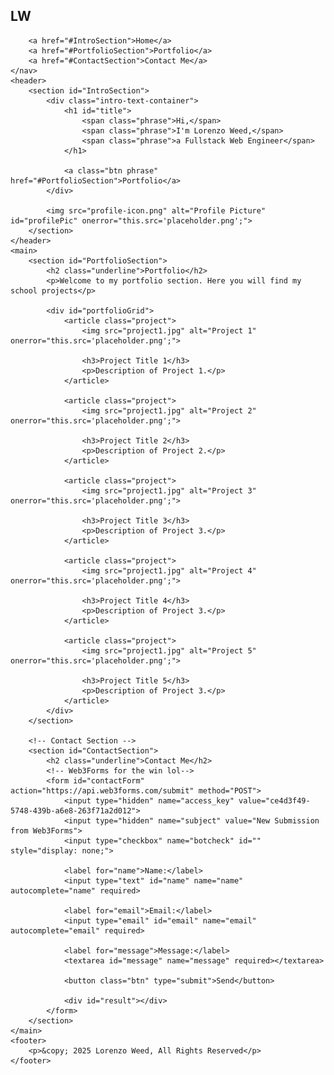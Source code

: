 <!DOCTYPE html>
<html lang="en">
<head>
    <meta charset="UTF-8">
    <meta name="viewport" content="width=device-width, initial-scale=1.0">
    <title>My Portfolio</title>
    <link rel="stylesheet" href="styles.css">
    <link rel="preconnect" href="https://fonts.googleapis.com">
    <link rel="preconnect" href="https://fonts.gstatic.com" crossorigin>
    <link href="https://fonts.googleapis.com/css2?family=Roboto:ital,wght@0,100..900;1,100..900&display=swap" rel="stylesheet">
    <script src="script.js" defer></script>
</head>
<body>
    <nav id="navbar" class="transparent">
        <!--<img src="logo.png" alt="Logo" id="logo"> for when I make a logo -->
        <div id="logo">
            <h2>LW</h2>
        </div>

        <a href="#IntroSection">Home</a>
        <a href="#PortfolioSection">Portfolio</a>
        <a href="#ContactSection">Contact Me</a>
    </nav>
    <header>
        <section id="IntroSection">
            <div class="intro-text-container">
                <h1 id="title">
                    <span class="phrase">Hi,</span>
                    <span class="phrase">I'm Lorenzo Weed,</span>
                    <span class="phrase">a Fullstack Web Engineer</span>
                </h1>

                <a class="btn phrase" href="#PortfolioSection">Portfolio</a>
            </div>

            <img src="profile-icon.png" alt="Profile Picture" id="profilePic" onerror="this.src='placeholder.png';">
        </section>
    </header>
    <main>
        <section id="PortfolioSection">
            <h2 class="underline">Portfolio</h2>
            <p>Welcome to my portfolio section. Here you will find my school projects</p>

            <div id="portfolioGrid">
                <article class="project">
                    <img src="project1.jpg" alt="Project 1" onerror="this.src='placeholder.png';">

                    <h3>Project Title 1</h3>
                    <p>Description of Project 1.</p>
                </article>

                <article class="project">
                    <img src="project1.jpg" alt="Project 2" onerror="this.src='placeholder.png';">

                    <h3>Project Title 2</h3>
                    <p>Description of Project 2.</p>
                </article>

                <article class="project">
                    <img src="project1.jpg" alt="Project 3" onerror="this.src='placeholder.png';">

                    <h3>Project Title 3</h3>
                    <p>Description of Project 3.</p>
                </article>

                <article class="project">
                    <img src="project1.jpg" alt="Project 4" onerror="this.src='placeholder.png';">

                    <h3>Project Title 4</h3>
                    <p>Description of Project 3.</p>
                </article>

                <article class="project">
                    <img src="project1.jpg" alt="Project 5" onerror="this.src='placeholder.png';">

                    <h3>Project Title 5</h3>
                    <p>Description of Project 3.</p>
                </article>
            </div>
        </section>

        <!-- Contact Section -->
        <section id="ContactSection">
            <h2 class="underline">Contact Me</h2>
            <!-- Web3Forms for the win lol-->
            <form id="contactForm" action="https://api.web3forms.com/submit" method="POST">
                <input type="hidden" name="access_key" value="ce4d3f49-5748-439b-a6e8-263f71a2d012">
                <input type="hidden" name="subject" value="New Submission from Web3Forms">
                <input type="checkbox" name="botcheck" id="" style="display: none;">

                <label for="name">Name:</label>
                <input type="text" id="name" name="name" autocomplete="name" required>

                <label for="email">Email:</label>
                <input type="email" id="email" name="email" autocomplete="email" required>

                <label for="message">Message:</label>
                <textarea id="message" name="message" required></textarea>

                <button class="btn" type="submit">Send</button>

                <div id="result"></div>
            </form>
        </section>
    </main>
    <footer>
        <p>&copy; 2025 Lorenzo Weed, All Rights Reserved</p>
    </footer>
</body>
</html>
